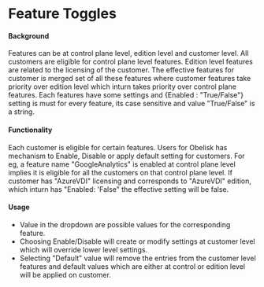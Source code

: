 # Feature Toggles

#### Background
Features can be at control plane level, edition level and customer level. All customers are eligible for control plane level features. Edition level features are related to the licensing of the customer. The effective features for customer is merged set of all these features where customer features take priority over edition level which inturn takes priority over control plane features.
Each features have some settings and {Enabled : "True/False"} setting is must for every feature, its case sensitive and value "True/False" is a string.

#### Functionality
Each customer is eligible for certain features. Users for Obelisk has mechanism to Enable, Disable or apply default setting for customers. For eg, a feature name "GoogleAnalytics" is enabled at control plane level implies it is eligible for all the customers on that control plane level. If customer has "AzureVDI" licensing and corresponds to "AzureVDI" edition, which inturn has "Enabled: 'False" the effective setting will be false.

#### Usage
- Value in the dropdown are possible values for the corresponding feature. 
- Choosing Enable/Disable will create or modify settings at customer level which will override lower level settings. 
- Selecting "Default" value will remove the entries from the customer level features and default values which are either at control or edition level will be applied on customer.
